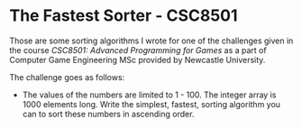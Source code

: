 # The Fastest Sorter - CSC8501

Those are some sorting algorithms I wrote for one of the challenges given in the course *CSC8501: Advanced Programming for Games* as a part of Computer Game Engineering MSc provided by Newcastle University.

The challenge goes as follows:

- The values of the numbers are limited to 1 - 100. The integer array is 1000 elements long. Write the simplest, fastest, sorting algorithm you can to sort these numbers in ascending order.
